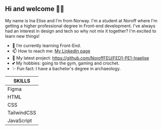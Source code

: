 ## Hi and welcome 👋✨

My name is Ina Elise and I'm from Norway. I'm a student at Noroff where I'm getting a higher professional degree in Front-end development.
I've always had an interest in design and tech so why not mix it together? I'm excited to learn new things!

- 🌱 I’m currently learning Front-End.
- 📫 How to reach me: [My LinkedIn page](https://www.linkedin.com/in/ina-elise-flom-b55433311/)
- 💾 My latest project: https://github.com/NoroffFEU/FED1-PE1-Inaelise
- 💕 My hobbies: going to the gym, gaming and crochet.
- ✨ Fun fact: I have a bachelor's degree in archaeology.

|     SKILLS    |
|---------------|
|     Figma     |
|      HTML     |
|      CSS      |
|  TailwindCSS  |
|   JavaScript  |
